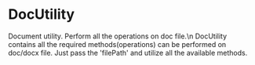 # DocUtility
Document utility. Perform all the operations on doc file.\n
DocUtility contains all the required methods(operations) can be performed on doc/docx file. Just pass the 'filePath' and utilize all the available methods.
